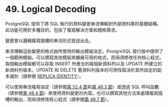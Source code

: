 # 49. Logical Decoding

PostgreSQL 提供了將 SQL 執行的資料變更串流傳輸到外部資料庫的基礎結構。此功能可用於多種目的，包括了複寫解決方案和稽核需求。

變更會以邏輯複寫插槽的串流形式發送出去。

串流傳輸這些變更的格式由所使用的輸出模組決定。PostgreSQL 發行版中提供了一個範例模組。可以撰寫其他模組來擴展可用的格式，而毋須修改任何核心程式。每個輸出模組都可以存取 INSERT 所產生的每個新資料列以及 UPDATE 所建立的新資料列版本。UPDATE 和 DELETE 舊資料列版本的可用性取決於其所設定的副本識別（請參閱 [REPLICA IDENTITY](../../reference/sql-commands/alter-table.md#replica-identity)）。

可以使用串流複寫協定（請參閱[第 52.4 節](../../internals/52.-frontend-backend-protocol/streaming-replication-protocol.md)和[第 48.3 節](streaming-replication-protocol-interface.md)）或透過 SQL 呼叫函數（請參閱[第 48.4 節](logical-decoding-sql-interface.md)）來使用資料變更的內容。也可以撰寫其他方法來處理複寫插槽的輸出，而毋須修改核心程式（請參閱[第 48.7 節](logical-decoding-output-writers.md)）。
